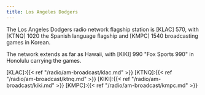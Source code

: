 ```yaml
---
title: Los Angeles Dodgers
---
```

The Los Angeles Dodgers radio network flagship station is
[KLAC] 570, with [KTNQ] 1020 the Spanish language flagship
and [KMPC] 1540 broadcasting games in Korean.

The network extends as far as Hawaii,
with [KIKI] 990 "Fox Sports 990" in Honolulu carrying the games.

[KLAC]:{{< ref "/radio/am-broadcast/klac.md" >}}
[KTNQ]:{{< ref "/radio/am-broadcast/ktnq.md" >}}
[KIKI]:{{< ref "/radio/am-broadcast/kiki.md" >}}
[KMPC]:{{< ref "/radio/am-broadcast/kmpc.md" >}}

